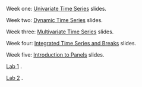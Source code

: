 Week one: <a href="https://jnseawright.github.io/Spring-2023/1-Univariate/1-Univariate-Time-Series.html#1">Univariate Time Series</a> slides.

Week two: <a href="https://jnseawright.github.io/Spring-2023/2-Dynamic/2-Dynamic-Time-Series.html#1">Dynamic Time Series</a> slides.

Week three: <a href="https://jnseawright.github.io/Spring-2023/3-Multivariate/3-Multivariate-Time-Series.html#1">Multivariate Time Series</a> slides.

Week four: <a href="https://jnseawright.github.io/Spring-2023/4-Integrated/4-Integrated-Time-Series-and-Breaks.html#1">Integrated Time Series and Breaks</a> slides.

Week five: <a href="https://jnseawright.github.io/Spring-2023/5-Panel/5Panels.html#1">Introduction to Panels</a> slides.

<a href="https://jnseawright.github.io/Spring-2023/Labs/Lab 1.pdf">Lab 1</a> .

<a href="https://jnseawright.github.io/Spring-2023/Labs/Lab 2.pdf">Lab 2</a> .
